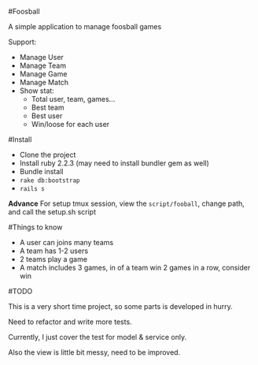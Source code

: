 #Foosball

A simple application to manage foosball games

Support:

- Manage User
- Manage Team
- Manage Game
- Manage Match
- Show stat:
  - Total user, team, games...
  - Best team
  - Best user
  - Win/loose for each user

#Install

- Clone the project
- Install ruby 2.2.3 (may need to install bundler gem as well)
- Bundle install
- `rake db:bootstrap`
- `rails s`

**Advance**
For setup tmux session, view the `script/fooball`, change path, and call the setup.sh script

#Things to know
- A user can joins many teams
- A team has 1-2 users
- 2 teams play a game
- A match includes 3 games, in of a team win 2 games in a row, consider win

#TODO

This is a very short time project, so some parts is developed in hurry.

Need to refactor and write more tests.

Currently, I just cover the test for model & service only.

Also the view is little bit messy, need to be improved.
